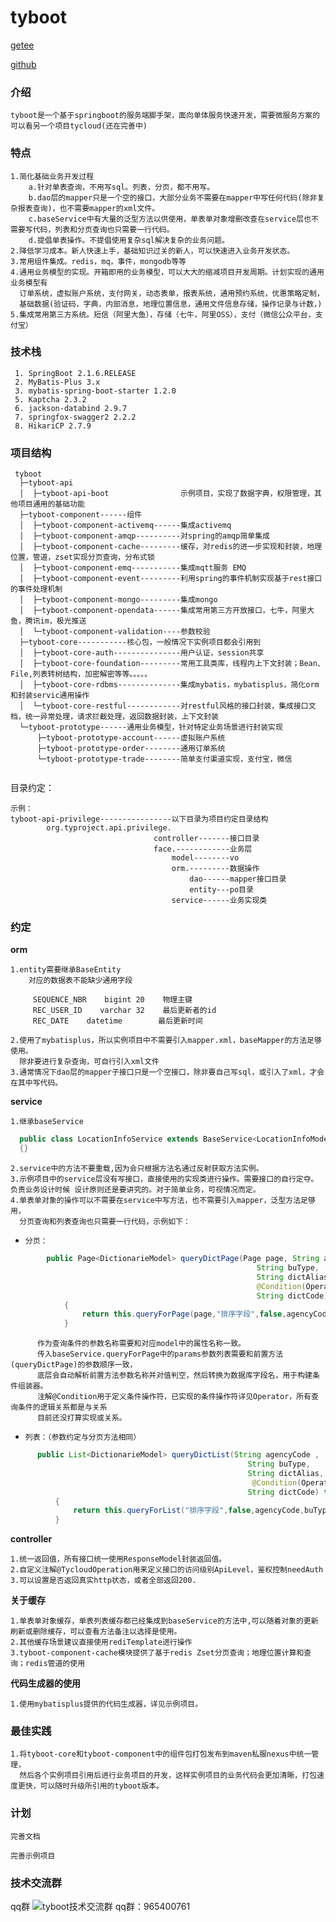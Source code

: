 # tyboot

[getee](https://gitee.com/magintursh/tyboot)

[github](https://github.com/magintursh/tyboot)

### 介绍

    tyboot是一个基于springboot的服务端脚手架，面向单体服务快速开发，需要微服务方案的可以看另一个项目tycloud(还在完善中)

### 特点

    1.简化基础业务开发过程
        a.针对单表查询，不用写sql。列表，分页，都不用写。
        b.dao层的mapper只是一个空的接口，大部分业务不需要在mapper中写任何代码(除非复杂报表查询)，也不需要mapper的xml文件。
        c.baseService中有大量的泛型方法以供使用，单表单对象增删改查在service层也不需要写代码，列表和分页查询也只需要一行代码。
        d.提倡单表操作。不提倡使用复杂sql解决复杂的业务问题。
    2.降低学习成本。新人快速上手，基础知识过关的新人，可以快速进入业务开发状态。
    3.常用组件集成。redis，mq，事件，mongodb等等
    4.通用业务模型的实现。开箱即用的业务模型，可以大大的缩减项目开发周期。计划实现的通用业务模型有
      订单系统，虚拟账户系统，支付网关，动态表单，报表系统，通用预约系统，优惠策略定制，
      基础数据(验证码，字典，内部消息，地理位置信息，通用文件信息存储，操作记录与计数，)
    5.集成常用第三方系统。短信（阿里大鱼），存储（七牛，阿里OSS），支付（微信公众平台，支付宝）

   ###  技术栈

     1. SpringBoot 2.1.6.RELEASE
     2. MyBatis-Plus 3.x
     3. mybatis-spring-boot-starter 1.2.0
     5. Kaptcha 2.3.2
     6. jackson-databind 2.9.7
     7. springfox-swagger2 2.2.2
     8. HikariCP 2.7.9

   ###  项目结构

  ~~~
   tyboot 
    ├─tyboot-api
    │  ├─tyboot-api-boot                示例项目，实现了数据字典，权限管理，其他项目通用的基础功能
    ├─tyboot-component------组件
    │  ├─tyboot-component-activemq------集成activemq
    │  ├─tyboot-component-amqp----------对spring的amqp简单集成
    │  ├─tyboot-component-cache---------缓存，对redis的进一步实现和封装，地理位置，管道，zset实现分页查询，分布式锁
    │  ├─tyboot-component-emq-----------集成mqtt服务 EMQ
    │  ├─tyboot-component-event---------利用spring的事件机制实现基于rest接口的事件处理机制
    │  ├─tyboot-component-mongo---------集成mongo
    │  ├─tyboot-component-opendata------集成常用第三方开放接口，七牛，阿里大鱼，腾讯im，极光推送
    │  └─tyboot-component-validation----参数校验
    ├─tyboot-core-----------核心包，一般情况下实例项目都会引用到
    │  ├─tyboot-core-auth---------------用户认证，session共享
    │  ├─tyboot-core-foundation---------常用工具类库，线程内上下文封装；Bean、File,列表转树结构，加密解密等等。。。。。
    │  ├─tyboot-core-rdbms--------------集成mybatis，mybatisplus，简化orm和封装servic通用操作
    │  └─tyboot-core-restful------------对restful风格的接口封装，集成接口文档，统一异常处理，请求拦截处理，返回数据封装，上下文封装
    └─tyboot-prototype------通用业务模型，针对特定业务场景进行封装实现
        ├─tyboot-prototype-account------虚拟账户系统
        ├─tyboot-prototype-order--------通用订单系统
        └─tyboot-prototype-trade--------简单支付渠道实现，支付宝，微信
   	    
  ~~~

   目录约定：

   	示例：
   	tyboot-api-privilege----------------以下目录为项目约定目录结构
      	    org.typroject.api.privilege.
      	                            controller-------接口目录 
      	                            face.------------业务层
      	                                model--------vo
      	                                orm.---------数据操作
      	                                    dao------mapper接口目录
      	                                    entity---po目录
      	                                service------业务实现类
   ###  约定

   **orm**

    1.entity需要继承BaseEntity
        对应的数据表不能缺少通用字段
     
         SEQUENCE_NBR    bigint	20    物理主键
         REC_USER_ID    varchar	32    最后更新者的id
         REC_DATE    datetime        最后更新时间
         
    2.使用了mybatisplus，所以实例项目中不需要引入mapper.xml，baseMapper的方法足够使用。
      除非要进行复杂查询，可自行引入xml文件 
    3.通常情况下dao层的mapper子接口只是一个空接口，除非要自己写sql，或引入了xml，才会在其中写代码。

   **service**
    
    1.继承baseService
  ```JAVA
    public class LocationInfoService extends BaseService<LocationInfoModel,LocationInfo,LocationInfoMapper> 
    {}
````
    2.service中的方法不要重载,因为会只根据方法名通过反射获取方法实例。
    3.示例项目中的service层没有写接口，直接使用的实现类进行操作。需要接口的自行定夺。负责业务设计时候 设计原则还是要讲究的。对于简单业务，可视情况而定。
    4.单表单对象的操作可以不需要在service中写方法，也不需要引入mapper，泛型方法足够用，
      分页查询和列表查询也只需要一行代码，示例如下：
-
      分页：
```java
        public Page<DictionarieModel> queryDictPage(Page page, String agencyCode ,
                                                       String buType,
                                                       String dictAlias,
                                                       @Condition(Operator.like) String dictName,
                                                       String dictCode) throws Exception
            {
                return this.queryForPage(page,"排序字段",false,agencyCode,buType,dictAlias,dictName,dictCode);
            }
```
          作为查询条件的参数名称需要和对应model中的属性名称一致。
          传入baseService.queryForPage中的params参数列表需要和前置方法(queryDictPage)的参数顺序一致，
          底层会自动解析前置方法参数名称并对值判空，然后转换为数据库字段名，用于构建条件组装器。
          注解@Condition用于定义条件操作符，已实现的条件操作符详见Operator，所有查询条件的逻辑关系都是与关系
          目前还没打算实现或关系。         
-
      列表：（参数约定与分页方法相同）
```java
      public List<DictionarieModel> queryDictList(String agencyCode ,
                                                     String buType,
                                                     String dictAlias,
                                                      @Condition(Operator.like)String dictName,
                                                     String dictCode) throws Exception
          {
              return this.queryForList("排序字段",false,agencyCode,buType,dictAlias,dictName,dictCode);
          }
```


   **controller**

    1.统一返回值，所有接口统一使用ResponseModel封装返回值。
    2.自定义注解@TycloudOperation用来定义接口的访问级别ApiLevel，鉴权控制needAuth
    3.可以设置是否返回真实http状态，或者全部返回200.

   **关于缓存**
    
    1.单表单对象缓存，单表列表缓存都已经集成到baseService的方法中,可以随着对象的更新刷新或删除缓存，可以查看方法备注以选择是使用。
    2.其他缓存场景建议直接使用rediTemplate进行操作
    3.tyboot-component-cache模块提供了基于redis Zset分页查询；地理位置计算和查询；redis管道的使用

   **代码生成器的使用**

    1.使用mybatisplus提供的代码生成器，详见示例项目。

   

   ###  最佳实践

    1.将tyboot-core和tyboot-component中的组件包打包发布到maven私服nexus中统一管理，
      然后各个实例项目引用后进行业务项目的开发，这样实例项目的业务代码会更加清晰，打包速度更快，可以随时升级所引用的tyboot版本。

### 计划

`完善文档`

`完善示例项目`

   ###  技术交流群
qq群
![tyboot技术交流群](https://images.gitee.com/uploads/images/2020/0424/100603_be4adf7d_431907.png "tyboot技术交流群群二维码.png")
qq群：965400761